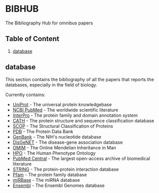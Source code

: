 # BIBHUB
The Bibliography Hub for omnibus papers

## Table of Content

1. [database](database.bib)

## database

This section contains the bibliography of all the papers that reports the databases, especially in the field of biology.

Currently contains:

- [UniProt](https://www.uniprot.org/) - The universal protein knowledgebase
- [NCBI PubMed](https://www.ncbi.nlm.nih.gov/pubmed/) - The worldwide scientific literature
- [InterPro](https://www.ebi.ac.uk/interpro/) - The protein family and domain annotation system
- [CATH](https://www.cathdb.info/) - The protein structure and sequence classification database
- [SCOP](https://scop.mrc-lmb.cam.ac.uk/) - The Structural Classification of Proteins
- [PDB](https://www.rcsb.org/) - The Protein Data Bank
- [GenBank](https://www.ncbi.nlm.nih.gov/genbank/) - The NIH's nucleotide database
- [DisGeNET](https://www.disgenet.org/) - The disease-gene association database
- [OMIM](https://www.omim.org/) - The Online Mendelian Inheritance in Man
- [HPO](https://hpo.jax.org/) - The Human Phenotype Ontology
- [PubMed Central](https://www.ncbi.nlm.nih.gov/pmc/) - The largest open-access archive of biomedical literature
- [STRING](https://string-db.org/) - The protein-protein interaction database
- [Pfam](https://pfam.xfam.org/) - The protein family database
- [miRBase](https://www.mirbase.org/) - The miRNA database
- [Ensembl](https://ensembl.org/) - The Ensembl Genomes database
